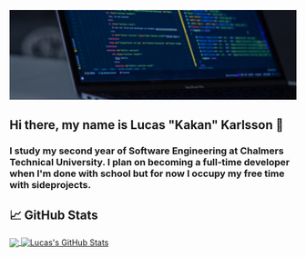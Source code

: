 [![Header](https://github.com/KarlssonLucas/KarlssonLucas/blob/main/banner.png?raw=true "Header")](https://martinheinz.dev/)

## Hi there, my name is Lucas "Kakan" Karlsson 👋
### I study my second year of Software Engineering at Chalmers Technical University. I plan on becoming a full-time developer when I'm done with school but for now I occupy my free time with sideprojects. 
## &#x1f4c8; GitHub Stats

<a href="https://github.com/KarlssonLucas/KarlssonLucas">
  <img align="center" src="https://github-readme-stats.vercel.app/api/top-langs/?username=KarlssonLucas&hide=java,html&title_color=ffffff&text_color=c9cacc&icon_color=2bbc8a&bg_color=1d1f21" />
</a>
<a href="https://github.com/KarlssonLucas/KarlssonLucas">
  <img align="center" src="https://github-readme-stats.vercel.app/api?username=KarlssonLucas&show_icons=true&line_height=27&count_private=true&title_color=ffffff&text_color=c9cacc&icon_color=2bbc8a&bg_color=1d1f21" alt="Lucas's GitHub Stats" />
</a>
   
